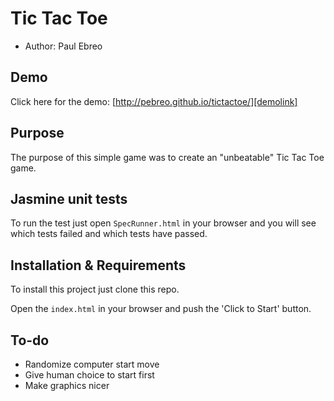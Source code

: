 # Tic Tac Toe
* Author: Paul Ebreo

## Demo
Click here for the demo: [http://pebreo.github.io/tictactoe/][demolink]

## Purpose
The purpose of this simple game was to create an "unbeatable" Tic Tac Toe game.

## Jasmine unit tests
To run the test just open `SpecRunner.html` in your browser and you will see which tests failed and which tests have passed.

## Installation & Requirements
To install this project just clone this repo.

Open the `index.html` in your browser and push the 'Click to Start' button.

## To-do
- Randomize computer start move
- Give human choice to start first
- Make graphics nicer


[demolink]: http://pebreo.github.io/tictactoe/ "Tic Tac Toe Game"